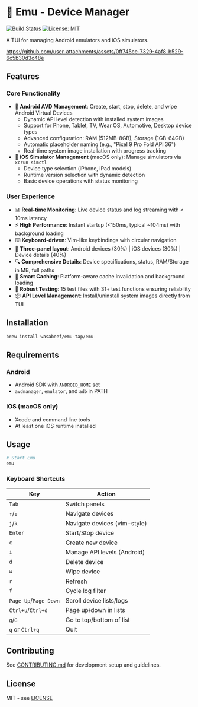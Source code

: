 # 🦤 Emu - Device Manager

[![Build Status](https://img.shields.io/github/actions/workflow/status/wasabeef/emu/ci.yml?branch=main)](https://github.com/wasabeef/emu/actions)
[![License: MIT](https://img.shields.io/badge/license-MIT-blue.svg)](./LICENSE-MIT)

A TUI for managing Android emulators and iOS simulators.

https://github.com/user-attachments/assets/0ff745ce-7329-4af8-b529-6c5b30d3c48e

## Features

### Core Functionality

- 🤖 **Android AVD Management**: Create, start, stop, delete, and wipe Android Virtual Devices
  - Dynamic API level detection with installed system images
  - Support for Phone, Tablet, TV, Wear OS, Automotive, Desktop device types
  - Advanced configuration: RAM (512MB-8GB), Storage (1GB-64GB)
  - Automatic placeholder naming (e.g., "Pixel 9 Pro Fold API 36")
  - Real-time system image installation with progress tracking
- 🍎 **iOS Simulator Management** (macOS only): Manage simulators via `xcrun simctl`
  - Device type selection (iPhone, iPad models)
  - Runtime version selection with dynamic detection
  - Basic device operations with status monitoring

### User Experience

- 📊 **Real-time Monitoring**: Live device status and log streaming with < 10ms latency
- ⚡ **High Performance**: Instant startup (<150ms, typical ~104ms) with background loading
- ⌨️ **Keyboard-driven**: Vim-like keybindings with circular navigation
- 📱 **Three-panel layout**: Android devices (30%) | iOS devices (30%) | Device details (40%)
- 🔍 **Comprehensive Details**: Device specifications, status, RAM/Storage in MB, full paths
- 🧠 **Smart Caching**: Platform-aware cache invalidation and background loading
- 📝 **Robust Testing**: 15 test files with 31+ test functions ensuring reliability
- 📦 **API Level Management**: Install/uninstall system images directly from TUI

## Installation

```bash
brew install wasabeef/emu-tap/emu
```

## Requirements

### Android

- Android SDK with `ANDROID_HOME` set
- `avdmanager`, `emulator`, and `adb` in PATH

### iOS (macOS only)

- Xcode and command line tools
- At least one iOS runtime installed

## Usage

```bash
# Start Emu
emu
```

### Keyboard Shortcuts

| Key                   | Action                       |
| --------------------- | ---------------------------- |
| `Tab`                 | Switch panels                |
| `↑`/`↓`               | Navigate devices             |
| `j`/`k`               | Navigate devices (vim-style) |
| `Enter`               | Start/Stop device            |
| `c`                   | Create new device            |
| `i`                   | Manage API levels (Android)  |
| `d`                   | Delete device                |
| `w`                   | Wipe device                  |
| `r`                   | Refresh                      |
| `f`                   | Cycle log filter             |
| `Page Up`/`Page Down` | Scroll device lists/logs     |
| `Ctrl+u`/`Ctrl+d`     | Page up/down in lists        |
| `g`/`G`               | Go to top/bottom of list     |
| `q` or `Ctrl+q`       | Quit                         |

## Contributing

See [CONTRIBUTING.md](CONTRIBUTING.md) for development setup and guidelines.

## License

MIT - see [LICENSE](LICENSE)
